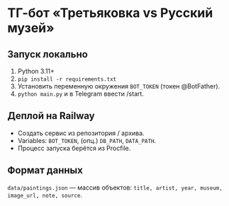 # ТГ-бот «Третьяковка vs Русский музей»

## Запуск локально
1. Python 3.11+
2. `pip install -r requirements.txt`
3. Установить переменную окружения `BOT_TOKEN` (токен @BotFather).
4. `python main.py` и в Telegram ввести /start.

## Деплой на Railway
- Создать сервис из репозитория / архива.
- Variables: `BOT_TOKEN`, (опц.) `DB_PATH`, `DATA_PATH`.
- Процесс запуска берётся из Procfile.

## Формат данных
`data/paintings.json` — массив объектов: `title, artist, year, museum, image_url, note, source`.
